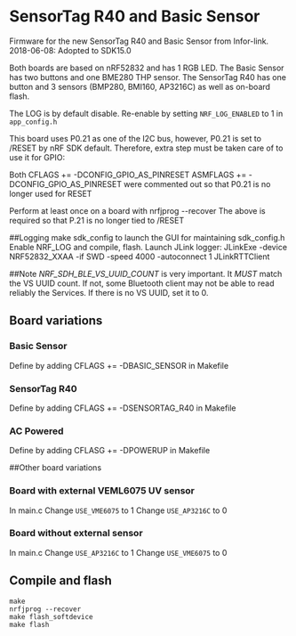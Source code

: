 # SensorTag R40 and Basic Sensor
Firmware for the new SensorTag R40 and Basic Sensor from Infor-link.
2018-06-08: Adopted to SDK15.0

Both boards are based on nRF52832 and has 1 RGB LED. The Basic Sensor has two buttons and one BME280 THP sensor. The SensorTag R40 has one button and 3 sensors (BMP280, BMI160, AP3216C) as well as on-board flash.

The LOG is by default disable. Re-enable by setting `NRF_LOG_ENABLED` to 1 in `app_config.h`

This board uses P0.21 as one of the I2C bus, however, P0.21 is set to /RESET by nRF SDK default. Therefore, extra step must be taken care of to use it for GPIO:

Both
    CFLAGS += -DCONFIG_GPIO_AS_PINRESET
    ASMFLAGS += -DCONFIG_GPIO_AS_PINRESET
were commented out so that P0.21 is no longer used for RESET

Perform at least once on a board with
    nrfjprog --recover
The above is required so that P.21 is no longer tied to /RESET

##Logging
make sdk_config to launch the GUI for maintaining sdk_config.h
Enable NRF_LOG and compile, flash.
Launch JLink logger:
JLinkExe -device NRF52832_XXAA -if SWD -speed 4000 -autoconnect 1
JLinkRTTClient


##Note
_NRF_SDH_BLE_VS_UUID_COUNT_ is very important. It *MUST* match the VS UUID count. If not, some Bluetooth client may not be able to read reliably the Services. If there is no VS UUID, set it to 0.

## Board variations

### Basic Sensor
Define by adding CFLAGS += -DBASIC_SENSOR in Makefile

### SensorTag R40
Define by adding CFLAGS += -DSENSORTAG_R40 in Makefile

### AC Powered
Define by adding CFLASG += -DPOWERUP in Makefile


##Other board variations

### Board with external VEML6075 UV sensor

In main.c
Change `USE_VME6075` to 1
Change `USE_AP3216C` to 0

### Board without external sensor

In main.c
Change `USE_AP3216C` to 1
Change `USE_VME6075` to 0

## Compile and flash
```cd pca10040/s132/armgcc
make
nrfjprog --recover
make flash_softdevice
make flash
```


